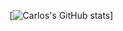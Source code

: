 [![Carlos's GitHub stats](https://github-readme-stats.vercel.app/api?username=carloslsilva&count_private=true)]
